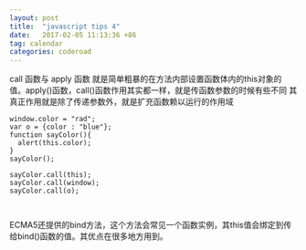 ```yaml
---
layout: post
title:  "javascript tips 4"
date:   2017-02-05 11:13:36 +86
tag: calendar
categories: coderoad
---
```

call 函数与 apply 函数 就是简单粗暴的在方法内部设置函数体内的this对象的值。apply()函数，call()函数作用其实都一样，就是传函数参数的时候有些不同
其真正作用就是除了传递参数外，就是扩充函数赖以运行的作用域
```javasciprt
window.color = "rad";
var o = {color : "blue"};
function sayColor(){
  alert(this.color);
}
sayColor();

sayColor.call(this);
sayColor.call(window);
sayColor.call(o);



```
ECMA5还提供的bind方法，这个方法会常见一个函数实例，其this值会绑定到传给bind()函数的值。其优点在很多地方用到。

